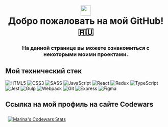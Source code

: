 <h1 align="center"><img src="https://github.com/blackcater/blackcater/raw/main/images/Hi.gif" height="32"/><br>Добро пожаловать на мой GitHub!🇷🇺</h1>
<h3 align="center">На данной странице вы можете ознакомиться с некоторыми моими проектами.</h3>

## Мой технический стек

![HTML5](https://img.shields.io/badge/html5-%23E34F26.svg?style=for-the-badge&logo=html5&logoColor=white)
![CSS3](https://img.shields.io/badge/CSS3-1572B6?style=for-the-badge&logo=css3&logoColor=white)
![SASS](https://img.shields.io/badge/SASS-hotpink.svg?style=for-the-badge&logo=SASS&logoColor=white)
![JavaScript](https://img.shields.io/badge/javascript-%23323330.svg?style=for-the-badge&logo=javascript&logoColor=%23F7DF1E)
![React](https://img.shields.io/badge/react-%2320232a.svg?style=for-the-badge&logo=react&logoColor=%2361DAFB)
![Redux](https://img.shields.io/badge/redux-%23593d88.svg?style=for-the-badge&logo=redux&logoColor=white)
![TypeScript](https://img.shields.io/badge/typescript-%23007ACC.svg?style=for-the-badge&logo=typescript&logoColor=white)
![Jest](https://img.shields.io/badge/-jest-%23C21325?style=for-the-badge&logo=jest&logoColor=white)
![Gulp](https://img.shields.io/badge/GULP-%23CF4647.svg?style=for-the-badge&logo=gulp&logoColor=white)
![Webpack](https://img.shields.io/badge/webpack-%238DD6F9.svg?style=for-the-badge&logo=webpack&logoColor=black)
![Git](https://img.shields.io/badge/git-%23F05033.svg?style=for-the-badge&logo=git&logoColor=white)
![Express](https://img.shields.io/badge/Express.js-404D59?style=for-the-badge)
![Figma](https://img.shields.io/badge/Figma-F24E1E?style=for-the-badge&logo=figma&logoColor=white)


## Ссылка на мой профиль на сайте Codewars


<a href="https://www.codewars.com/users/Marina-Sidorkina">
  <img align="center" style="margin:0.5rem" src="https://www.codewars.com/users/Marina-Sidorkina/badges/large" alt="Marina's Codewars Stats" />
</a>
